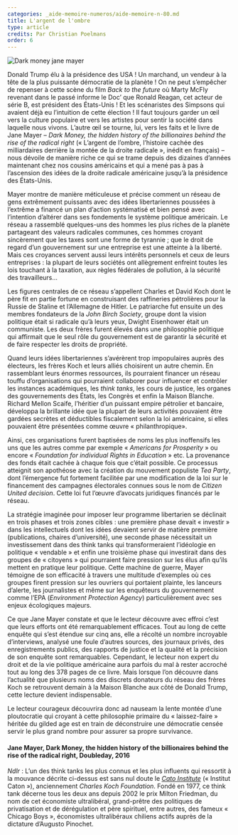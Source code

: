 ```yaml
---
categories: _aide-memoire-numeros/aide-memoire-n-80.md
title: L'argent de l'ombre
type: article
credits: Par Christian Poelmans
order: 6
---
```

![Dark money jane mayer](/assets/uploads/am-80-black-money.jpg)

Donald Trump élu à la présidence des USA ! Un marchand, un vendeur à la tête de la plus puissante démocratie de la planète ! On ne peut s’empêcher de repenser à cette scène du film _Back to the future_ où Marty McFly revenant dans le passé informe le Doc’ que Ronald Reagan, cet acteur de série B, est président des États-Unis ! Et les scénaristes des Simpsons qui avaient déjà eu l’intuition de cette élection ! Il faut toujours garder un œil vers la culture populaire et vers les artistes pour sentir la société dans laquelle nous vivons. L’autre œil se tourne, lui, vers les faits et le livre de Jane Mayer – _Dark Money, the hidden history of the billionaires behind the rise of the radical right_ (« L’argent de l’ombre, l’histoire cachée des milliardaires derrière la montée de la droite radicale », inédit en français) – nous dévoile de manière riche ce qui se trame depuis des dizaines d’années maintenant chez nos cousins américains et qui a mené pas à pas à l’ascension des idées de la droite radicale américaine jusqu’à la présidence des États-Unis.

Mayer montre de manière méticuleuse et précise comment un réseau de gens extrêmement puissants avec des idées libertariennes poussées à l’extrême a financé un plan d’action systématisé et bien pensé avec l’intention d’altérer dans ses fondements le système politique américain. Le réseau a rassemblé quelques-uns des hommes les plus riches de la planète partageant des valeurs radicales communes, ces hommes croyant sincèrement que les taxes sont une forme de tyrannie ; que le droit de regard d’un gouvernement sur une entreprise est une atteinte à la liberté. Mais ces croyances servent aussi leurs intérêts personnels et ceux de leurs entreprises : la plupart de leurs sociétés ont allègrement enfreint toutes les lois touchant à la taxation, aux règles fédérales de pollution, à la sécurité des travailleurs…

Les figures centrales de ce réseau s’appellent Charles et David Koch dont le père fit en partie fortune en construisant des raffineries pétrolières pour la Russie de Staline et l’Allemagne de Hitler. Le patriarche fut ensuite un des membres fondateurs de la _John Birch Society_, groupe dont la vision politique était si radicale qu’à leurs yeux, Dwight Eisenhower était un communiste. Les deux frères furent élevés dans une philosophie politique qui affirmait que le seul rôle du gouvernement est de garantir la sécurité et de faire respecter les droits de propriété.

Quand leurs idées libertariennes s’avérèrent trop impopulaires auprès des électeurs, les frères Koch et leurs alliés choisirent un autre chemin. En rassemblant leurs énormes ressources, ils pourraient financer un réseau touffu d’organisations qui pourraient collaborer pour influencer et contrôler les instances académiques, les _think tanks_, les cours de justice, les organes des gouvernements des États, les Congrès et enfin la Maison Blanche. Richard Mellon Scaife, l’héritier d’un puissant empire pétrolier et bancaire, développa la brillante idée que la plupart de leurs activités pouvaient être gardées secrètes et déductibles fiscalement selon la loi américaine, si elles pouvaient être présentées comme œuvre « philanthropique».

Ainsi, ces organisations furent baptisées de noms les plus inoffensifs les uns que les autres comme par exemple « _Americans for Prosperity_ » ou encore « _Foundation for individual Rights in Education_ » etc. La provenance des fonds était cachée à chaque fois que c’était possible. Ce processus atteignit son apothéose avec la création du mouvement populiste _Tea Party_, dont l’émergence fut fortement facilitée par une modification de la loi sur le financement des campagnes électorales connues sous le nom de _Citizen United decision_. Cette loi fut l’œuvre d’avocats juridiques financés par le réseau.

La stratégie imaginée pour imposer leur programme libertarien se déclinait en trois phases et trois zones cibles : une première phase devait « investir » dans les intellectuels dont les idées devaient servir de matière première (publications, chaires d’université), une seconde phase nécessitait un investissement dans des think tanks qui transformeraient l’idéologie en politique « vendable » et enfin une troisième phase qui investirait dans des groupes de « citoyens » qui pourraient faire pression sur les élus afin qu’ils mettent en pratique leur politique. Cette machine de guerre, Mayer témoigne de son efficacité à travers une multitude d’exemples où ces groupes firent pression sur les ouvriers qui portaient plainte, les lanceurs d’alerte, les journalistes et même sur les enquêteurs du gouvernement comme l’EPA (_Environment Protection Agency_) particulièrement avec ses enjeux écologiques majeurs.

Ce que Jane Mayer constate et que le lecteur découvre avec effroi c’est que leurs efforts ont été remarquablement efficaces. Tout au long de cette enquête qui s’est étendue sur cinq ans, elle a récolté un nombre incroyable d’interviews, analysé une foule d’autres sources, des journaux privés, des enregistrements publics, des rapports de justice et la qualité et la précision de son enquête sont remarquables. Cependant, le lecteur non expert du droit et de la vie politique américaine aura parfois du mal à rester accroché tout au long des 378 pages de ce livre. Mais lorsque l’on découvre dans l’actualité que plusieurs noms des discrets donateurs du réseau des frères Koch se retrouvent demain à la Maison Blanche aux côté de Donald Trump, cette lecture devient indispensable.

Le lecteur courageux découvrira donc ad nauseam la lente montée d’une ploutocratie qui croyant à cette philosophie primaire du « laissez-faire » héritée du gilded age est en train de déconstruire une démocratie censée servir le plus grand nombre pour assurer sa propre survivance.

#### Jane Mayer, Dark Money, the hidden history of the billionaires behind the rise of the radical right, Doubleday, 2016

_Ndlr_ : L’un des think tanks les plus connus et les plus influents qui ressortit à la mouvance décrite ci-dessus est sans nul doute le [_Cato Institute_](https://www.cato.org/) (« Institut Caton »), anciennement _Charles Koch Foundation_. Fondé en 1977, ce think tank décerne tous les deux ans depuis 2002 le prix Milton Friedman, du nom de cet économiste ultralibéral, grand-prêtre des politiques de privatisation et de dérégulation et père spirituel, entre autres, des fameux « Chicago Boys », économistes ultralibéraux chiliens actifs auprès de la dictature d’Augusto Pinochet.
